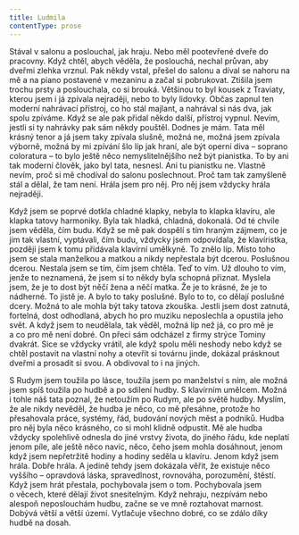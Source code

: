 ```yaml
---
title: Ludmila
contentType: prose
---
```


  

Stával v salonu a poslouchal, jak hraju. Nebo měl pootevřené dveře do pracovny. Když chtěl, abych věděla, že poslouchá, nechal průvan, aby dveřmi zlehka vrznul. Pak někdy vstal, přešel do salonu a díval se nahoru na mě a na piano postavené v mezaninu a začal si pobrukovat. Ztišila jsem trochu prsty a poslouchala, co si brouká. Většinou to byl kousek z Traviaty, kterou jsem i já zpívala nejraději, nebo to byly lidovky. Občas zapnul ten moderní nahrávací přístroj, co ho stál majlant, a nahrával si nás dva, jak spolu zpíváme. Když se ale pak přidal někdo další, přístroj vypnul. Nevím, jestli si ty nahrávky pak sám někdy pouštěl. Dodnes je mám. Tata měl krásný tenor a já jsem taky zpívala slušně, možná ne, možná jsem zpívala výborně, možná by mi zpívání šlo líp jak hraní, ale být operní diva – soprano coloratura – to bylo ještě něco nemyslitelnějšího než být pianistka. To by ani tak moderní člověk, jako byl tata, nesnesl. Ani tu pianistku ne. Vlastně nevím, proč si mě chodíval do salonu poslechnout. Proč tam tak zamyšleně stál a dělal, že tam není. Hrála jsem pro něj. Pro něj jsem vždycky hrála nejraději.

Když jsem se poprvé dotkla chladné klapky, nebyla to klapka klavíru, ale klapka tatovy harmoniky. Byla tak hladká, chladná, dokonalá. Od té chvíle jsem věděla, čím budu. Když se mě pak dospělí s tím hraným zájmem, co je jim tak vlastní, vyptávali, čím budu, vždycky jsem odpovídala, že klavíristka, později jsem k tomu přidávala klavírní umělkyně. To znělo líp. Místo toho jsem se stala manželkou a matkou a nikdy nepřestala být dcerou. Poslušnou dcerou. Nestala jsem se tím, čím jsem chtěla. Teď to vím. Už dlouho to vím, jenže to neznamená, že jsem si to někdy byla schopná přiznat. Myslela jsem, že je to dost být něčí žena a něčí matka. Že je to krásné, že je to nádherné. To jistě je. A bylo to taky poslušné. Bylo to to, co dělají poslušné dcery. Možná to ale mohla být taky tatova zkouška. Jestli jsem dost zatnutá, fortelná, dost odhodlaná, abych ho pro muziku neposlechla a opustila jeho svět. A když jsem to neudělala, tak věděl, možná líp než já, co pro mě je a co pro mě není dobré. On přeci sám odcházel z firmy strýce Tominy dvakrát. Sice se vždycky vrátil, ale když spolu měli neshody nebo když se chtěl postavit na vlastní nohy a otevřít si továrnu jinde, dokázal prásknout dveřmi a prosadit si svou. A obdivoval to i na jiných.

S Rudym jsem toužila po lásce, toužila jsem po manželství s ním, ale možná jsem spíš toužila po hudbě a po sdílení hudby. S klavírním umělcem. Možná i tohle náš tata poznal, že netoužím po Rudym, ale po světě hudby. Myslím, že ale nikdy nevěděl, že hudba je něco, co mě přesáhne, protože ho přesahovala práce, systémy, řád, budování nových měst a podniků. Hudba pro něj byla něco krásného, co si mohl klidně odpustit. Mě ale hudba vždycky spolehlivě odnesla do jiné vrstvy života, do jiného řádu, kde neplatí jenom píle, ale ještě něco navíc, něco, čeho jsem mohla dosáhnout, jenom když jsem nepřetržitě hodiny a hodiny seděla u klavíru. Jenom když jsem hrála. Dobře hrála. A jedině tehdy jsem dokázala věřit, že existuje něco vyššího – opravdová láska, spravedlnost, rovnováha, porozumění, štěstí. Když jsem hrát přestala, pochybovala jsem o tom. Pochybovala jsem o věcech, které dělají život snesitelným. Když nehraju, nezpívám nebo alespoň neposlouchám hudbu, začne se ve mně roztahovat marnost. Dobývá větší a větší území. Vytlačuje všechno dobré, co se zdálo díky hudbě na dosah.
